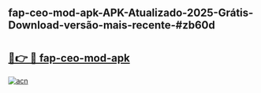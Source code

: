 ## fap-ceo-mod-apk-APK-Atualizado-2025-Grátis-Download-versão-mais-recente-#zb60d

# <h2><a href="https://ainizakaria.my?title=fap-ceo-mod-apk&ref=20M">🔗👉 🔴 fap-ceo-mod-apk</a></h2>

[![acn](https://github.com/user-attachments/assets/0f9c940e-d8b0-45ae-aac7-cd30a18b3e1c)](https://ainizakaria.my?title=fap-ceo-mod-apk&ref=20M)

